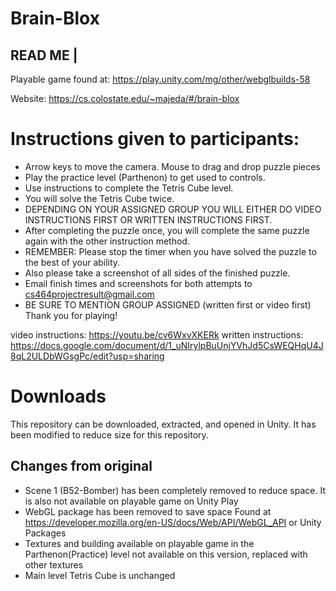 # Brain-Blox

READ ME	|
---------
Playable game found at: https://play.unity.com/mg/other/webglbuilds-58

Website: https://cs.colostate.edu/~majeda/#/brain-blox

# Instructions given to participants:
* Arrow keys to move the camera. Mouse to drag and drop puzzle pieces 
* Play the practice level (Parthenon) to get used to controls. 
* Use instructions to complete the Tetris Cube level. 
* You will solve the Tetris Cube twice. 
* DEPENDING ON YOUR ASSIGNED GROUP YOU WILL EITHER DO VIDEO INSTRUCTIONS FIRST OR WRITTEN INSTRUCTIONS FIRST. 
* After completing the puzzle once, you will complete the same puzzle again with the other instruction method. 
* REMEMBER: Please stop the timer when you have solved the puzzle to the best of your ability. 
* Also please take a screenshot of all sides of the finished puzzle. 
* Email finish times and screenshots for both attempts to cs464projectresult@gmail.com 
* BE SURE TO MENTION GROUP ASSIGNED (written first or video first) Thank you for playing!

video instructions: https://youtu.be/cv6WxvXKERk 
written instructions: https://docs.google.com/document/d/1_uNIrylpBuUnjYVhJd5CsWEQHqU4J8qL2ULDbWGsgPc/edit?usp=sharing 

# Downloads

This repository can be downloaded, extracted, and opened in Unity. It has been modified to reduce size for this repository.

## Changes from original 
* Scene 1 (B52-Bomber) has been completely removed to reduce space. It is also not available on playable game on Unity Play
* WebGL package has been removed to save space Found at https://developer.mozilla.org/en-US/docs/Web/API/WebGL_API or Unity Packages
* Textures and building available on playable game in the Parthenon(Practice) level not available on this version, replaced with other textures
* Main level Tetris Cube is unchanged
